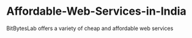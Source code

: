 # Affordable-Web-Services-in-India
BitBytesLab offers a variety of cheap and affordable web services
